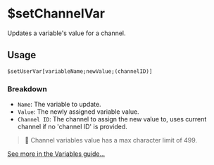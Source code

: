 # $setChannelVar
Updates a variable's value for a channel.

## Usage
```
$setUserVar[variableName;newValue;(channelID)]
```

### Breakdown
- `Name`: The variable to update.
- `Value`: The newly assigned variable value.
- `Channel ID`: The channel to assign the new value to, uses current channel if no 'channel ID' is provided.

> 📝 Channel variables value has a max character limit of 499.

[See more in the Variables guide...](https://nilpointer-software.github.io/bdfd-wiki/guides/variables.html)
